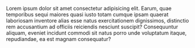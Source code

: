 ---
---

Lorem ipsum dolor sit amet consectetur adipisicing elit. Earum, quae temporibus sequi maiores quasi iusto totam cumque ipsam quaerat laboriosam inventore alias esse natus exercitationem dignissimos, distinctio rem accusantium ad officiis reiciendis nesciunt suscipit? Consequuntur aliquam, eveniet incidunt commodi sit natus porro unde voluptatum itaque, repudiandae, ea est magnam consequatur?

